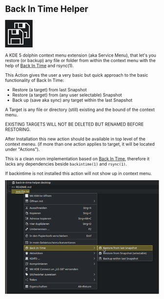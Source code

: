 # Back In Time Helper

![logo](assets/images/back-in-time-helper-logo.png)

A KDE 5 dolphin context menu extension (aka Service Menu), that let's you
restore (or backup) any file or folder from within the context menu with
the help of [Back In Time][bitdoc] and rsync(1).

This Action gives the user a very basic but quick approach to the basic
functionality of Back In Time:

* Restore (a target) from last Snapshot
* Restore (a target) from (any user selectable) Snapshot
* Back up (save aka sync) any target within the last Snapshot

A Target is any file or directory (still) existing and the bound of the
context menu.

EXISTING TARGETS WILL NOT BE DELETED BUT RENAMED BEFORE RESTORING.

After Installation this new action should be available in top level of the
context meneu. (if more than one action applies to target, it will be
located under "Actions").

This is a clean room implementation based on [Back In Time][bitdoc], therefore
it lacks any dependencies beside `backintime(1)` and `rsync(1)`.

If backintime is not installed this action will not show up in context menu.

![in-action-screenshot](assets/images/back-in-time-helper-screen.png)

[bitdoc]: https://backintime.readthedocs.io/en/latest/
